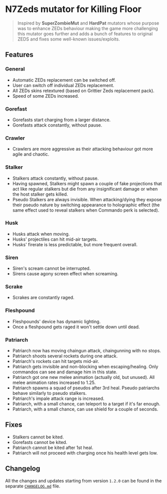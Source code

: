 # N7Zeds mutator for Killing Floor

> Inspired by **SuperZombieMut** and **HardPat** mutators whose purpose was to enhance ZEDs behaviour making the game more challenging
> this mutator goes further and adds a bunch of features to original ZEDS and fixes some well-known issues/exploits.

## Features

### General

- Automatic ZEDs replacement can be switched off.
- User can switch off individual ZEDs replacement.
- All ZEDs skins retextured (based on Grittier Zeds replacement pack).
- Speed of some ZEDs increased.

### Gorefast

- Gorefasts start charging from a larger distance.
- Gorefasts attack constantly, without pause.

### Crawler

- Crawlers are more aggressive as their attacking behaviour got more agile and chaotic.

### Stalker

- Stalkers attack constantly, without pause.
- Having spawned, Stalkers might spawn a couple of fake projections that act like regular stalkers but die from any insignificant damage or when the host stalker gets killed.
- Pseudo Stalkers are always invisible. When attacking/dying they expose their pseudo nature by switching appearance to holographic effect (the same effect used to reveal stalkers when Commando perk is selected).

### Husk

- Husks attack when moving.
- Husks' projectiles can hit mid-air targets.
- Husks' firerate is less predictable, but more frequent overall.

### Siren

- Siren's scream cannot be interrupted.
- Sirens cause agony screen effect when screaming.

### Scrake

- Scrakes are constantly raged.

### Fleshpound

- Fleshpounds' device has dynamic lighting.
- Once a fleshpound gets raged it won't settle down until dead.

### Patriarch

- Patriarch now has moving chaingun attack, chaingunning with no stops.
- Patriarch shoots several rockets during one attack.
- Patriarch's rockets can hit targets mid-air.
- Patriarch gets invisible and non-blocking when escaping/healing. Only commandos can see and damage him in this state.
- Patriarch got one new melee animation (actually old, but unused). All melee animation rates increased to 1.25.
- Patriarch spawns a squad of pseudos after 3rd heal. Pseudo patriarchs behave similarly to pseudo stalkers.
- Patriarch's impale attack range is increased.
- Patriarch, with a small chance, can teleport to a target if it's far enough.
- Patriarch, with a small chance, can use shield for a couple of seconds.

## Fixes

- Stalkers cannot be kited.
- Gorefasts cannot be kited.
- Patriarch cannot be kited after 1st heal.
- Patriarch will not proceed with charging once his health level gets low.

## Changelog

All the changes and updates starting from version `1.2.0` can be found in the separate [`CHANGELOG.md`](./CHANGELOG.md) file.
